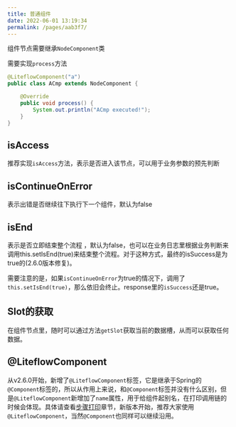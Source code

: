 ```yaml
---
title: 普通组件
date: 2022-06-01 13:19:34
permalink: /pages/aab3f7/
---
```


组件节点需要继承`NodeComponent`类

需要实现`process`方法

```java
@LiteflowComponent("a")
public class ACmp extends NodeComponent {

	@Override
	public void process() {
		System.out.println("ACmp executed!");
	}
}
```

## isAccess

推荐实现`isAccess`方法，表示是否进入该节点，可以用于业务参数的预先判断

## isContinueOnError

表示出错是否继续往下执行下一个组件，默认为false

## isEnd

表示是否立即结束整个流程 ，默认为false，也可以在业务日志里根据业务判断来调用this.setIsEnd(true)来结束整个流程。对于这种方式，最终的isSuccess是为true的(2.6.0版本修复)。

需要注意的是，如果`isContinueOnError`为true的情况下，调用了`this.setIsEnd(true)`，那么依旧会终止。response里的`isSuccess`还是true。

## Slot的获取

在组件节点里，随时可以通过方法`getSlot`获取当前的数据槽，从而可以获取任何数据。

## @LiteflowComponent

从v2.6.0开始，新增了`@LiteflowComponent`标签，它是继承于Spring的`@Component`标签的，所以从作用上来说，和`@Component`标签并没有什么区别，但是`@LiteflowComponent`新增加了`name`属性，用于给组件起别名，在打印调用链的时候会体现。具体请查看[步骤打印](/pages/85ae47/)章节，新版本开始，推荐大家使用`@LiteflowComponent`，当然`@Component`也同样可以继续沿用。